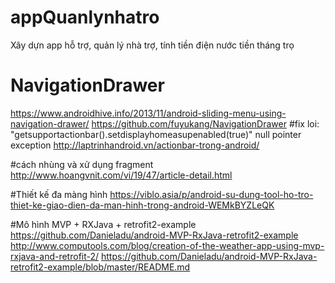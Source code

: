 # appQuanlynhatro

Xây dựn app hỗ trợ, quản lý nhà trợ, tính tiền điện nước tiền tháng trọ

# NavigationDrawer
https://www.androidhive.info/2013/11/android-sliding-menu-using-navigation-drawer/
https://github.com/fuyukang/NavigationDrawer
#fix loi: "getsupportactionbar().setdisplayhomeasupenabled(true)" null pointer exception
http://laptrinhandroid.vn/actionbar-trong-android/

#cách nhùng và xử dụng fragment
http://www.hoangvnit.com/vi/19/47/article-detail.html

#Thiết kế đa màng hình
https://viblo.asia/p/android-su-dung-tool-ho-tro-thiet-ke-giao-dien-da-man-hinh-trong-android-WEMkBYZLeQK

#Mô hình MVP + RXJava + retrofit2-example
https://github.com/Danieladu/android-MVP-RxJava-retrofit2-example
http://www.computools.com/blog/creation-of-the-weather-app-using-mvp-rxjava-and-retrofit-2/
https://github.com/Danieladu/android-MVP-RxJava-retrofit2-example/blob/master/README.md
